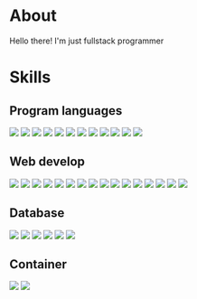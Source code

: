 <h1>About</h1>
 Hello there! I'm just fullstack programmer
 
<h1>Skills
 <h2>Program languages</h2>
  
 <img src="https://img.shields.io/badge/C-A8B9CC?style=flat-square&logo=C&logoColor=white"/> <img src="https://img.shields.io/badge/C++-00599C?style=flat-square&logo=C%2B%2B&logoColor=white"/> <img src="https://img.shields.io/badge/CSharp-512BD4?style=flat-square&logo=CSharp&logoColor=white"/> <img src="https://img.shields.io/badge/java-007396?style=flat-square&logo=java&logoColor=white"/> <img src="https://img.shields.io/badge/Go-00ADD8?style=flat-square&logo=Go&logoColor=white"/>
  <img src="https://img.shields.io/badge/JavaScript-F7DF1E?style=flat-square&logo=javascript&logoColor=black"/> <img src="https://img.shields.io/badge/Typescript-3178C6?style=flat-square&logo=Typescript&logoColor=white"/>
  <img src="https://img.shields.io/badge/Python-3776AB?style=flat-square&logo=Python&logoColor=white"/> <img src="https://img.shields.io/badge/Ruby-CC342D?style=flat-square&logo=Ruby&logoColor=white"/> <img src="https://img.shields.io/badge/Rust-000000?style=flat-square&logo=Rust&logoColor=white"/> <img src="https://img.shields.io/badge/Swift-F05138?style=flat-square&logo=Swift&logoColor=white"/> <img src="https://img.shields.io/badge/PHP-777BB4?style=flat-square&logo=php&logoColor=white"/>
 
 <h2>Web develop</h2>
  
 <img src="https://img.shields.io/badge/HTML5-E34F26?style=flat-square&logo=html5&logoColor=white"/> <img src="https://img.shields.io/badge/CSS3-1572B6?style=flat-square&logo=css3&logoColor=white"/> <img src="https://img.shields.io/badge/Next.js-000000?style=flat-square&logo=Next.js&logoColor=white"/> <img src="https://img.shields.io/badge/Node.js-339933?style=flat-square&logo=Node.js&logoColor=white"/> <img src="https://img.shields.io/badge/Nestjs-E0234E?style=flat-square&logo=nestjs&logoColor=white"/> <img src="https://img.shields.io/badge/Nuxt.js-00DC82?style=flat-square&logo=Nuxt.js&logoColor=white"/> <img src="https://img.shields.io/badge/Vue.js-4FC08D?style=flat-square&logo=Vue.js&logoColor=white"/> <img src="https://img.shields.io/badge/React-61DAFB?style=flat-square&logo=React&logoColor=black"/> <img src="https://img.shields.io/badge/React Native-61DAFB?style=flat-square&logo=React&logoColor=black"/> <img src="https://img.shields.io/badge/React Router-CA4245?style=flat-square&logo=reactrouter&logoColor=white"/> <img src="https://img.shields.io/badge/Tailwind CSS-06B6D4?style=flat-square&logo=Tailwind CSS&logoColor=white"/> <img src="https://img.shields.io/badge/Spring-6DB33F?style=flat-square&logo=Spring&logoColor=white"/> <img src="https://img.shields.io/badge/Express-000000?style=flat-square&logo=Express&logoColor=white"/> <img src="https://img.shields.io/badge/Flask-000000?style=flat-square&logo=flask&logoColor=white"/> <img src="https://img.shields.io/badge/GraphQL-E10098?style=flat-square&logo=GraphQL&logoColor=white"/> <img src="https://img.shields.io/badge/Vercel-000000?style=flat-square&logo=Vercel&logoColor=white"/>
 
 <h2>Database</h2>
  
 <img src="https://img.shields.io/badge/ORACLE-F80000?style=flat-square&logo=oracle&logoColor=white"/> <img src="https://img.shields.io/badge/MongoDB-47A248?style=flat-square&logo=MongoDB&logoColor=white"/> <img src="https://img.shields.io/badge/MySQL-4479A1?style=flat-square&logo=MySQL&logoColor=white"/> <img src="https://img.shields.io/badge/MariaDB-003545?style=flat-square&logo=mariaDB&logoColor=white"/> <img src="https://img.shields.io/badge/SQLite-003B57?style=flat-square&logo=sqlite&logoColor=white"/> <img src="https://img.shields.io/badge/Postgresql-4169E1?style=flat-square&logo=postgresql&logoColor=white"/>
 
 <h2>Container</h2>
 
 <img src="https://img.shields.io/badge/Docker-2496ED?style=flat-square&logo=Docker&logoColor=white"/> <img src="https://img.shields.io/badge/Kubernetes-326CE5?style=flat-square&logo=kubernetes&logoColor=white"/>
